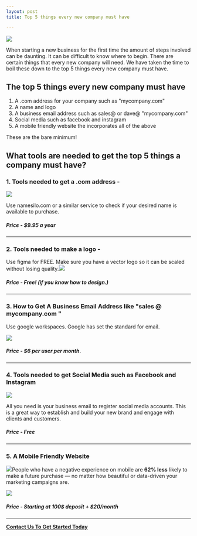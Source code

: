 ```yaml
---
layout: post
title: Top 5 things every new company must have

---
```

![](/designco/uploads/frame-3-3.png)

When starting a new business for the first time the amount of steps involved can be daunting. It can be difficult to know where to begin. There are certain things that every new company will need. We have taken the time to boil these down to the top 5 things every new company must have.

## The top 5 things every new company must have

1. A .com address for your company such  as "mycompany.com"
2. A name and logo
3. A business email address such as sales@ or dave@ "mycompany.com"
4. Social media such as facebook and instagram
5. A mobile friendly website the incorporates  all of the above

These are the bare minimum!

## What tools are needed to get the top 5 things a company must have?

### 1. Tools needed to get a .com address -

![](/designco/uploads/screen-shot-2022-05-23-at-1-21-08-pm.png)

Use  namesilo.com or a similar service to check  if your desired name is available to purchase.

##### **Price -** $9.95 a year

***

### 2. Tools needed to make a logo -

Use figma for FREE. Make sure you have a vector logo so it can be scaled without losing quality.![](/designco/uploads/screen-shot-2022-05-23-at-1-26-30-pm.png)

##### **Price -** Free! (if you know how to design.)

***

### 3. How to Get A Business Email Address like "sales @ mycompany.com "

Use google workspaces. Google has set the standard for email.

![](/designco/uploads/screen-shot-2022-05-24-at-2-07-45-pm.png)

##### **Price -** $6 per user per month. 

***

### 4. Tools needed to get Social Media such as Facebook and Instagram

![](/designco/uploads/frame-3-4.png)

All you need is your business email to register social media accounts. This is a great way to establish and build your new brand and engage with clients and customers.

##### **Price -** Free

***

### 5. A Mobile Friendly Website

![](https://www.thinkwithgoogle.com/_qs/static/img/icons/data-points/mobile.svg)People who have a negative experience on mobile are **62% less** likely to make a future purchase — no matter how beautiful or data-driven your marketing campaigns are.

![](/designco/uploads/sample_steve.png)

##### **Price - Starting at** 100$ deposit + $20/month

***

[**Contact Us To Get Started Today**]()